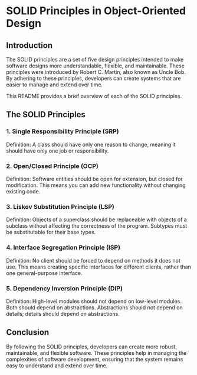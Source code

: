 # SOLID Principles in Object-Oriented Design
## Introduction
The SOLID principles are a set of five design principles intended to make software designs more understandable, flexible, and maintainable. These principles were introduced by Robert C. Martin, also known as Uncle Bob. By adhering to these principles, developers can create systems that are easier to manage and extend over time.

This README provides a brief overview of each of the SOLID principles.

## The SOLID Principles
### 1. Single Responsibility Principle (SRP)
   Definition: A class should have only one reason to change, meaning it should have only one job or responsibility.

### 2. Open/Closed Principle (OCP)
   Definition: Software entities should be open for extension, but closed for modification. This means you can add new functionality without changing existing code.

### 3. Liskov Substitution Principle (LSP)
   Definition: Objects of a superclass should be replaceable with objects of a subclass without affecting the correctness of the program. Subtypes must be substitutable for their base types.

### 4. Interface Segregation Principle (ISP)
   Definition: No client should be forced to depend on methods it does not use. This means creating specific interfaces for different clients, rather than one general-purpose interface.

### 5. Dependency Inversion Principle (DIP)
   Definition: High-level modules should not depend on low-level modules. Both should depend on abstractions. Abstractions should not depend on details; details should depend on abstractions.

## Conclusion
By following the SOLID principles, developers can create more robust, maintainable, and flexible software. These principles help in managing the complexities of software development, ensuring that the system remains easy to understand and extend over time.